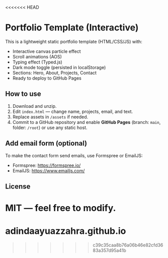 <<<<<<< HEAD
# Portfolio Template (Interactive)

This is a lightweight static portfolio template (HTML/CSS/JS) with:
- Interactive canvas particle effect
- Scroll animations (AOS)
- Typing effect (Typed.js)
- Dark mode toggle (persisted in localStorage)
- Sections: Hero, About, Projects, Contact
- Ready to deploy to GitHub Pages

## How to use
1. Download and unzip.
2. Edit `index.html` — change name, projects, email, and text.
3. Replace assets in `/assets` if needed.
4. Commit to a GitHub repository and enable **GitHub Pages** (branch: `main`, folder: `/root`) or use any static host.

## Add email form (optional)
To make the contact form send emails, use Formspree or EmailJS:
- Formspree: https://formspree.io/
- EmailJS: https://www.emailjs.com/

## License
MIT — feel free to modify.
=======
# adindaayuazzahra.github.io
>>>>>>> c39c35caa8b76a06b46e82cfd3683a357d95a41b
